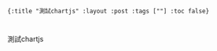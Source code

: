     {:title "測試chartjs" :layout :post :tags [""] :toc false}


# 


# 

測試chartjs

<script src="http://www.chartjs.org/dist/2.7.1/Chart.bundle.js"></script>
<script src="data/plot_example.js" type="text/javascript"></script>
<div id="container" style="width: 75%;">
<canvas id="canvas"></canvas>
</div>

